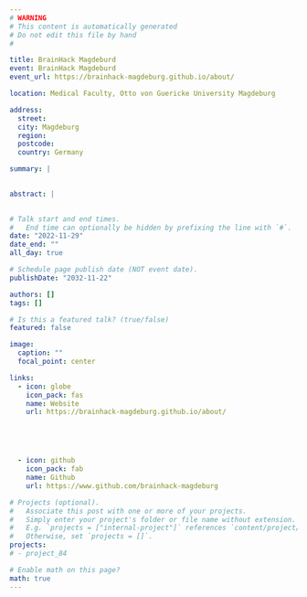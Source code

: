 ```yaml
---
# WARNING
# This content is automatically generated
# Do not edit this file by hand
#

title: BrainHack Magdeburd
event: BrainHack Magdeburd
event_url: https://brainhack-magdeburg.github.io/about/

location: Medical Faculty, Otto von Guericke University Magdeburg

address:
  street: 
  city: Magdeburg
  region: 
  postcode: 
  country: Germany

summary: |
  

abstract: |
  

# Talk start and end times.
#   End time can optionally be hidden by prefixing the line with `#`.
date: "2022-11-29"
date_end: ""
all_day: true

# Schedule page publish date (NOT event date).
publishDate: "2032-11-22"

authors: []
tags: []

# Is this a featured talk? (true/false)
featured: false

image:
  caption: ""
  focal_point: center

links:
  - icon: globe
    icon_pack: fas
    name: Website
    url: https://brainhack-magdeburg.github.io/about/





  - icon: github
    icon_pack: fab
    name: Github
    url: https://www.github.com/brainhack-magdeburg

# Projects (optional).
#   Associate this post with one or more of your projects.
#   Simply enter your project's folder or file name without extension.
#   E.g. `projects = ["internal-project"]` references `content/project/deep-learning/index.md`.
#   Otherwise, set `projects = []`.
projects:
# - project_84

# Enable math on this page?
math: true
---
```


